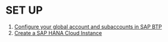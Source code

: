 # SET UP

1. [Configure your global account and subaccounts in SAP BTP](./set-up/configure-account/README.md)
2. [Create a SAP HANA Cloud Instance](./set-up/hana/README.md)
